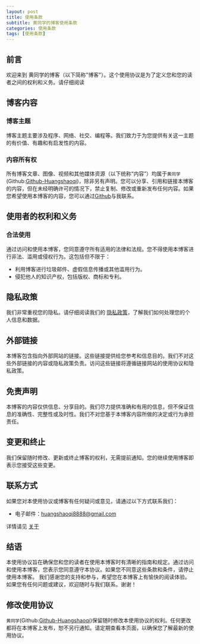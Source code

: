 ```yaml
---
layout: post
title: 使用条款
subtitle: 黄同学的博客使用条款
categories: 使用条款
tags: [使用条款]
---
```


## 前言
欢迎来到 黄同学的博客（以下简称"博客"）。这个使用协议是为了定义您和您的读者之间的权利和义务。请仔细阅读
## 博客内容
### 博客主题
博客主题主要涉及程序、网络、社交、编程等。我们致力于为您提供有关这一主题的有价值、有趣和有启发性的内容。
### 内容所有权
所有博客文章、图像、视频和其他媒体资源（以下统称“内容”）均属于`黄同学`(Github:[Github-Huangshaoqi](https://github.com/Github-Huangshaoqi))，除非另有声明。您可以分享、引用和链接本博客的内容，但在未经明确许可的情况下，禁止复制、修改或重新发布任何内容。如果您希望使用本博客的内容，您可以通过[Github](https://github.com/Github-Huangshaoqi)与我联系。
## 使用者的权利和义务
### 合法使用
通过访问和使用本博客，您同意遵守所有适用的法律和法规。您不得使用本博客进行非法、滥用或侵权行为。这包括但不限于：
- 利用博客进行垃圾邮件、虚假信息传播或其他滥用行为。
- 侵犯他人的知识产权，包括版权、商标和专利。

## 隐私政策
我们非常重视您的隐私。请仔细阅读我们的 [隐私政策](2023-11-4-Privacy-Policy.html)，了解我们如何处理您的个人信息和数据。
## 外部链接
本博客包含指向外部网站的链接。这些链接提供给您参考和信息目的。我们不对这些外部链接的内容或隐私政策负责。访问这些链接将遵循链接网站的使用协议和隐私政策。
## 免责声明
本博客的内容仅供信息、分享目的。我们尽力提供准确和有用的信息，但不保证信息的准确性、完整性或及时性。我们不对您基于本博客内容所做的决定或行为承担责任。
## 变更和终止
我们保留随时修改、更新或终止博客的权利，无需提前通知。您的继续使用博客即表示您接受这些变更。
## 联系方式
如果您对本使用协议或博客有任何疑问或意见，请通过以下方式联系我们：
- 电子邮件：huangshaoqi8888@gmail.com

详情请见 [关于](https://github-huangshaoqi.github.io/about.html)
## 结语
本使用协议旨在确保您和您的读者在使用本博客时有清晰的指南和规定。通过访问和使用本博客，您表示您同意遵守本协议。如果您不同意这些条款和条件，请停止使用本博客。
我们感谢您的支持和参与，希望您在本博客上有愉快的阅读体验。如果您有任何问题或建议，欢迎随时与我们联系。谢谢！
## 修改使用协议
`黄同学`(Github:[Github-Huangshaoqi](https://github.com/Github-Huangshaoqi))保留随时修改本使用协议的权利。任何更改都将在本博客上发布，恕不另行通知。请定期查看本页面，以确保您了解最新的使用协议。
